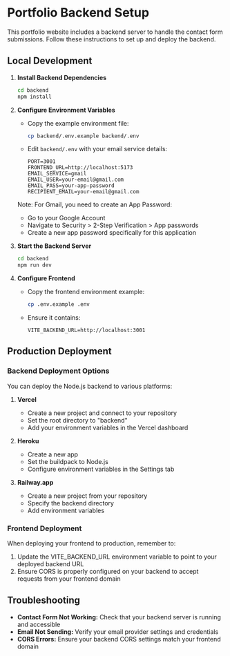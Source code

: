 
# Portfolio Backend Setup

This portfolio website includes a backend server to handle the contact form submissions. Follow these instructions to set up and deploy the backend.

## Local Development

1. **Install Backend Dependencies**
   ```bash
   cd backend
   npm install
   ```

2. **Configure Environment Variables**
   - Copy the example environment file:
     ```bash
     cp backend/.env.example backend/.env
     ```
   - Edit `backend/.env` with your email service details:
     ```
     PORT=3001
     FRONTEND_URL=http://localhost:5173
     EMAIL_SERVICE=gmail
     EMAIL_USER=your-email@gmail.com
     EMAIL_PASS=your-app-password
     RECIPIENT_EMAIL=your-email@gmail.com
     ```

   Note: For Gmail, you need to create an App Password:
   - Go to your Google Account
   - Navigate to Security > 2-Step Verification > App passwords
   - Create a new app password specifically for this application

3. **Start the Backend Server**
   ```bash
   cd backend
   npm run dev
   ```

4. **Configure Frontend**
   - Copy the frontend environment example:
     ```bash
     cp .env.example .env
     ```
   - Ensure it contains:
     ```
     VITE_BACKEND_URL=http://localhost:3001
     ```

## Production Deployment

### Backend Deployment Options

You can deploy the Node.js backend to various platforms:

1. **Vercel**
   - Create a new project and connect to your repository
   - Set the root directory to "backend"
   - Add your environment variables in the Vercel dashboard

2. **Heroku**
   - Create a new app
   - Set the buildpack to Node.js
   - Configure environment variables in the Settings tab

3. **Railway.app**
   - Create a new project from your repository
   - Specify the backend directory
   - Add environment variables

### Frontend Deployment

When deploying your frontend to production, remember to:

1. Update the VITE_BACKEND_URL environment variable to point to your deployed backend URL
2. Ensure CORS is properly configured on your backend to accept requests from your frontend domain

## Troubleshooting

- **Contact Form Not Working:** Check that your backend server is running and accessible
- **Email Not Sending:** Verify your email provider settings and credentials
- **CORS Errors:** Ensure your backend CORS settings match your frontend domain
